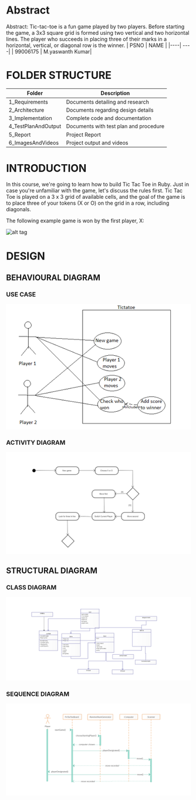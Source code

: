 # Abstract
  Abstract: Tic-tac-toe is a fun game played by two players. Before starting the game, a 3x3 square grid is formed using two vertical and two horizontal lines. The player who succeeds in placing three of their marks in a horizontal, vertical, or diagonal row is the winner.
|  PSNO  |  NAME  |
|----| ----|
| 99006175 |  M.yaswanth Kumar|

# FOLDER STRUCTURE

|  Folder  |  Description  |
|----| ----|
| 1_Requirements |	Documents detailing and research  |
| 2_Architecture|  Documents regarding design details  |
|3_Implementation |	Complete code and documentation  |
|4_TestPlanAndOutput|	Documents with test plan and procedure  |
|5_Report|	Project Report  |
|6_ImagesAndVideos|	Project output and videos | 
# INTRODUCTION
In this course, we're going to learn how to build Tic Tac Toe in Ruby. Just in case you're unfamiliar with the game, let's discuss the rules first. Tic Tac Toe is played on a 3 x 3 grid of available cells, and the goal of the game is to place three of your tokens (X or O) on the grid in a row, including diagonals.

The following example game is won by the first player, X:

![alt tag](http://miro.medium.com/max/1024/1*Syzc_BbO0QHTx74NLHcpiQ.png)

# DESIGN
## BEHAVIOURAL DIAGRAM
### USE CASE
![](https://github.com/yaswanthmittireddy/stepin-miniproject/blob/main/7_Others/use%20case.png)
### ACTIVITY DIAGRAM
![](https://github.com/yaswanthmittireddy/stepin-miniproject/blob/main/7_Others/Activity%20diagram.png)

## STRUCTURAL DIAGRAM
### CLASS DIAGRAM
![](https://github.com/yaswanthmittireddy/stepin-miniproject/blob/main/7_Others/Class%20diagram.png)
### SEQUENCE DIAGRAM
![](https://github.com/yaswanthmittireddy/stepin-miniproject/blob/main/7_Others/sqeuence%20diagram.png)


